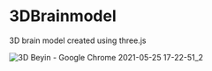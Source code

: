 # 3DBrainmodel
3D brain model created using three.js


![3D Beyin - Google Chrome 2021-05-25 17-22-51_2](https://user-images.githubusercontent.com/43719324/120252645-cc60b800-c28d-11eb-8e65-621d4ee85ff7.gif)
